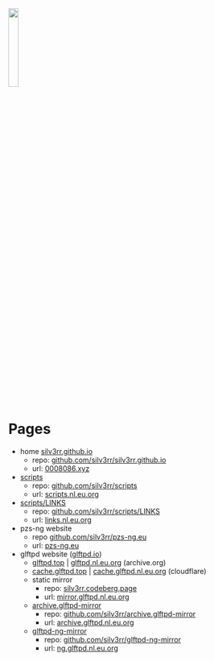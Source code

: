 <img src="https://avatars.githubusercontent.com/u/20193226?v=4" height="20%" width="20%" >

# Pages

- home [silv3rr.github.io](https://silv3rr.github.io)
  - repo: [github.com/silv3rr/silv3rr.github.io](https://github.com/silv3rr/silv3rr.github.io)
  - url: [0008086.xyz](https://0008086.xyz)
- [scripts](https://silv3rr.github.io/scripts) 
    - repo: [github.com/silv3rr/scripts](https://github.com/silv3rr/scripts)
    - url: [scripts.nl.eu.org](https://scripts.nl.eu.org)
- [scripts/LINKS](https://silv3rr.github.io/scripts/LINKS/)
    - repo: [github.com/silv3rr/scripts/LINKS](https://github.com/silv3rr/scripts/tree/master/LINKS)
    - url:  [links.nl.eu.org](https://links.nl.eu.org)
- pzs-ng website
    - repo [github.com/silv3rr/pzs-ng.eu](https://github.com/silv3rr/pzs-ng.eu)
    - url: [pzs-ng.eu](https://pzs-ng.eu)
- glftpd website ([glftpd.io](https://glftpd.io))
  - [glftpd.top](https://glftpd.top) | [glftpd.nl.eu.org](https://glftpd.nl.eu.org) (archive.org)
  - [cache.glftpd.top](https://cache.glftpd.top) | [cache.glftpd.nl.eu.org](https://cache.glftpd.nl.eu.org) (cloudflare)
  - static mirror
    - repo: [silv3rr.codeberg.page](https://silv3rr.codeberg.page)
    - url: [mirror.glftpd.nl.eu.org](https://mirror.glftpd.nl.eu.org)
  - [archive.glftpd-mirror](https://silv3rr.github.io/archive.glftpd-mirror)
    - repo: [github.com/silv3rr/archive.glftpd-mirror](https://github.com/silv3rr/archive.glftpd-mirror)
    - url: [archive.glftpd.nl.eu.org](https://archive.glftpd.nl.eu.org)
  - [glftpd-ng-mirror](https://silv3rr.github.io/glftpd-ng-mirror)
      - repo: [github.com/silv3rr/glftpd-ng-mirror](https://github.com/silv3rr/glftpd-ng-mirror)
      - url: [ng.glftpd.nl.eu.org](https://ng.glftpd.nl.eu.org)
